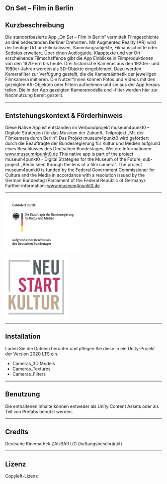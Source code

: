 
## On Set – Film in Berlin

## Kurzbeschreibung

Die standortbasierte App „On Set – Film in Berlin“ vermittelt Filmgeschichte an drei bedeutenden Berliner Drehorten. Mit Augmented Reality (AR) wird der heutige Ort um Filmkulissen, Sammlungsobjekte, Filmausschnitte oder Setfotos erweitert. Über einen Audioguide, Klapptexte und vor Ort erscheinende Filmschaffende gibt die App Einblicke in Filmproduktionen von den 1920-ern bis heute. Drei historische Kameras aus den 1920er- und 1980er-Jahren werden als 3D-Objekte eingeblendet. Dazu werden Kamerafilter zur Verfügung gestellt, die die Kameraästhetik der jeweiligen Filmkamera imitieren. Die Nutzer*innen können Fotos und Videos mit den gezeigten AR-Objekten oder Filtern aufnehmen und sie aus der App heraus teilen. Die in der App gezeigten Kameramodelle und -filter werden hier zur Nachnutzung bereit gestellt.

___
## Entstehungskontext & Förderhinweis

Diese Native App ist entstanden im Verbundprojekt museum4punkt0 – Digitale Strategien für das Museum der Zukunft, Teilprojekt „Mit der Filmkamera durch Berlin“. Das Projekt museum4punkt0 wird gefördert durch die Beauftragte der Bundesregierung für Kultur und Medien aufgrund eines Beschlusses des Deutschen Bundestages. Weitere Informationen: www.museum4punkt0.de
This native app is part of the project museum4punkt0 - Digital Strategies for the Museum of the Future, sub-project „Berlin seen through the lens of a film camera“. The project museum4punkt0 is funded by the Federal Government Commissioner for Culture and the
Media in accordance with a resolution issued by the German Bundestag (Parliament of the Federal Republic of Germany). Further information: www.museum4punkt0.de
___

![Image of Something](https://github.com/museum4punkt0/media_storage/blob/2c46af6cb625a2560f39b01ecb8c4c360733811c/BKM_Fz_2017_Web_de.gif?raw=true)

![Image of Something](https://raw.githubusercontent.com/museum4punkt0/media_storage/a35eedb36e5b502e90cd76d669a6b337002b230a/BKM_Neustart_Kultur_Wortmarke_pos_RGB_RZ_web.jpg)

___

## Installation

Laden Sie die Dateien herunter und pflegen Sie diese in ein Unity-Projekt der Version 2020 LTS ein.

* Cameras_3D Models
* Cameras_Textures
* Cameras_Filters

___

## Benutzung

Die enthaltenen Inhalte können entweder als Unity Content Assets oder als Teil von Prefabs benutzt werden.

___

## Credits

Deutsche Kinemathek
ZAUBAR UG (haftungsbeschränkt)

___

## Lizenz

Copyleft-Lizenz

